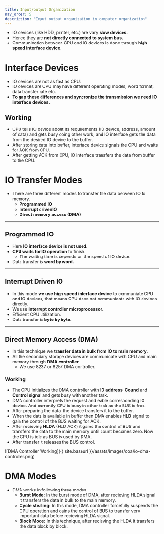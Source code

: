 ```yaml
---
title: Input/output Organization
nav_order: 5
description: "Input output organization in computer organization"
---
```


- IO devices (like HDD, printer, etc.) are vary **slow devices.**
- Hence they are **not directly connected to system bus.**
- Communication between CPU and IO devices is done through **high speed interface device.**

# Interface Devices

- IO devices are not as fast as CPU.
- IO devices are CPU may have different operating modes, word format, data transfer rate etc.
- **To gap these differences and syncronize the transmission we need IO interface devices.**

## Working

- CPU tells IO device about its requirements (IO device, address, amount of data) and gets busy doing other work, and IO interface gets the data from the desired IO device to the buffer.
- After storing data into buffer, interface device signals the CPU and waits for ACK from CPU.
- After getting ACK from CPU, IO interface transfers the data from buffer to the CPU. 

# IO Transfer Modes

- There are three different modes to transfer the data between IO to memory.
    - **Programmed IO**
    - **Interrupt drivenIO**
    - **Direct memory access (DMA)**

***

## Programmed IO

- Here **IO interface device is not used.**
- **CPU waits for IO operation** to finish.
    - The waiting time is depends on the speed of IO device.
- Data transfer is **word by word.**

***

## Interrupt Driven IO

- In this mode **we use high speed interface device** to communiate CPU and IO devices, that means CPU does not communicate with IO devices directly.
- We use **interrupt controller microprocessor.**
- Efficient CPU utilization.
- Data transfer is **byte by byte.**

***

## Direct Memory Access (DMA)

- In this technique we **transfer data in bulk from IO to main memory.**    
- All the secondary storage devices are communicate with CPU and main memory through **DMA controller.**
    - We use 8237 or 8257 DMA controller.

### Working

- The CPU initializes the DMA controller with **IO address**, **Cound** and **Control signal** and gets busy with another task.
- DMA controller interprets the request and eable corresponding IO device. And currently CPU is busy in other task as the BUS is free.
- After preparing the data, the device transfers it to the buffer.
- When the data is available in buffer then DMA enables **HLD** signal to gain the control of the BUS waiting for ACK.
- After recieving **HLDA** (HLD ACK) it gains the control of BUS and transfers the data to the main memory until count becomes zero. Now the CPU is idle as BUS is used by DMA.
- After transfer it releases the BUS control.

![DMA Controller Working]({{ site.baseurl }}/assets/images/coa/io-dma-controller.png)

# DMA Modes

- DMA works in following three modes.
    - **Burst Mode:** In the burst mode of DMA, after recieving HLDA signal it transfers the data in bulk to the main memory.
    - **Cycle stealing:** In this mode, DMA controller forcefully suspends the CPU operation and gains the control of BUS to transfer very important data before recieving HLDA signal.
    - **Block Mode:** In this technique, after recieving the HLDA it transfers the data block by block.